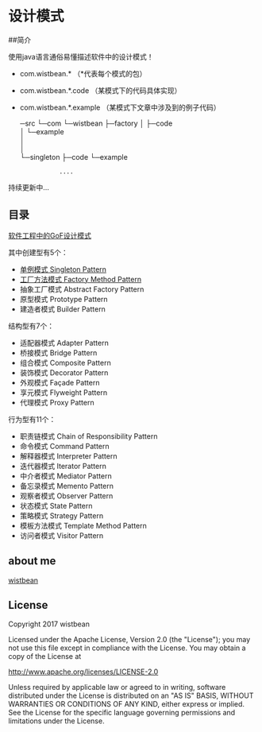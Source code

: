 设计模式
=========

##简介

使用java语言通俗易懂描述软件中的设计模式！


- com.wistbean.* （*代表每个模式的包）
- com.wistbean.*.code （某模式下的代码具体实现）
- com.wistbean.*.example （某模式下文章中涉及到的例子代码）

	─src
	  └─com
	      └─wistbean
	          ├─factory
	          │  ├─code		
	          │  └─example	    
	          │          
	          │          
	          └─singleton
	              ├─code
	              └─example

                 ....


持续更新中...

## 目录

[软件工程中的GoF设计模式](http://www.wistbean.com/blog/2017/09/24/design-pattern/)

其中创建型有5个：

- [单例模式 Singleton Pattern](http://www.wistbean.com/blog/2017/09/26/singleton-pattern/)
- [工厂方法模式 Factory Method Pattern](http://www.wistbean.com/blog/2017/10/07/factory-method-pattern/)
- 抽象工厂模式 Abstract Factory Pattern
- 原型模式 Prototype Pattern
- 建造者模式 Builder Pattern


结构型有7个：

- 适配器模式 Adapter Pattern
- 桥接模式 Bridge Pattern
- 组合模式 Composite Pattern
- 装饰模式 Decorator Pattern
- 外观模式 Façade Pattern
- 享元模式 Flyweight Pattern
- 代理模式 Proxy Pattern

行为型有11个：

- 职责链模式 Chain of Responsibility Pattern
- 命令模式 Command Pattern
- 解释器模式 Interpreter Pattern
- 迭代器模式 Iterator Pattern
- 中介者模式 Mediator Pattern
- 备忘录模式 Memento Pattern
- 观察者模式 Observer Pattern
- 状态模式 State Pattern
- 策略模式 Strategy Pattern
- 模板方法模式 Template Method Pattern
- 访问者模式 Visitor Pattern


## about me

[wistbean](http://www.wistbean.com "wistbean")



## License

Copyright 2017 wistbean

Licensed under the Apache License, Version 2.0 (the "License");
you may not use this file except in compliance with the License.
You may obtain a copy of the License at

 http://www.apache.org/licenses/LICENSE-2.0

Unless required by applicable law or agreed to in writing, software
distributed under the License is distributed on an "AS IS" BASIS,
WITHOUT WARRANTIES OR CONDITIONS OF ANY KIND, either express or implied.
See the License for the specific language governing permissions and
limitations under the License.